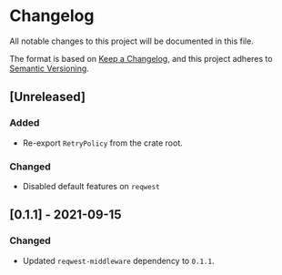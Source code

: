 # Changelog
All notable changes to this project will be documented in this file.

The format is based on [Keep a Changelog](https://keepachangelog.com/en/1.0.0/),
and this project adheres to [Semantic Versioning](https://semver.org/spec/v2.0.0.html).

## [Unreleased]
### Added
- Re-export `RetryPolicy` from the crate root.
### Changed
- Disabled default features on `reqwest`

## [0.1.1] - 2021-09-15
### Changed
- Updated `reqwest-middleware` dependency to `0.1.1`.
